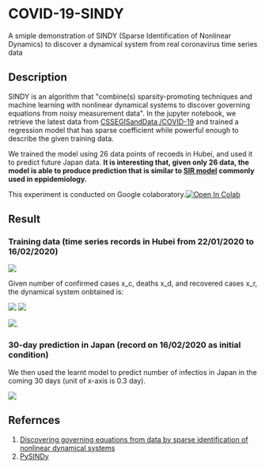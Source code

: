 # COVID-19-SINDY
A smiple demonstration of SINDY (Sparse Identification of Nonlinear Dynamics) to discover a dynamical system from real coronavirus time series data

## Description
SINDY is an algorithm that "combine(s) sparsity-promoting techniques and machine learning with nonlinear dynamical systems to discover governing equations from noisy measurement data". In the jupyter notebook, we retrieve the latest data from [CSSEGISandData
/COVID-19](https://github.com/CSSEGISandData/COVID-19) and trained a regression model that has sparse coefficient while powerful enough to describe the given training data.

We trained the model using 26 data points of recoeds in Hubei, and used it to predict future Japan data. **It is interesting that, given only 26 data, the model is able to produce prediction that is similar to [SIR model](https://en.wikipedia.org/wiki/Compartmental_models_in_epidemiology) commonly used in eppidemiology.**

This experiment is conducted on Google colaboratory.[![Open In Colab](https://colab.research.google.com/assets/colab-badge.svg)](https://colab.research.google.com/github/shaoanlu/COVID-19-SINDY/blob/master/covid-19_SINDY.ipynb)

## Result
### Training data (time series records in Hubei from 22/01/2020 to 16/02/2020)
![](https://github.com/shaoanlu/COVID-19-SINDY/raw/master/imgs/trn.png)

Given number of confirmed cases x_c, deaths x_d, and recovered cases x_r, the dynamical system onbtained is:

<img src="https://render.githubusercontent.com/render/math?math=\dot{x}_{c}=-0.324x_{c}-16.27x_{d}%2B15.486x_{r}%2B0.036x_{r}^2%2B799.84662">

<img src="https://render.githubusercontent.com/render/math?math=\dot{x}_{d}=0.061x_{c}%2B0.117x_{d}-1.88x_{r}%2B14.988">

<img src="https://render.githubusercontent.com/render/math?math=\dot{x}_{r}=-0.0291x_{d}%2B0.171x_{r}%2B5.411">.

### 30-day prediction in Japan (record on 16/02/2020 as initial condition)
We then used the learnt model to predict number of infectios in Japan in the coming 30 days (unit of x-axis is 0.3 day).

![](https://github.com/shaoanlu/COVID-19-SINDY/raw/master/imgs/pred.png)


## Refernces
1. [Discovering governing equations from data by sparse identification of nonlinear dynamical systems](https://www.pnas.org/content/113/15/3932)
2. [PySINDy](https://github.com/luckystarufo/pySINDy)

